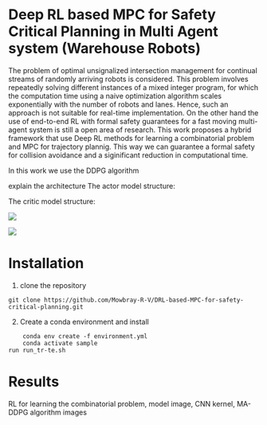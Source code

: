 # Deep RL based MPC for Safety Critical Planning in Multi Agent system (Warehouse Robots)  

The problem of optimal unsignalized intersection management for continual streams of randomly arriving robots is considered. This problem involves repeatedly solving different instances of a mixed integer program, for which the computation time using a naive optimization algorithm scales exponentially with the number of robots and lanes. Hence, such an approach is not suitable for real-time implementation. On the other hand the use of end-to-end RL with formal safety guarantees for a fast moving multi-agent system is still a open area of research. This work proposes a hybrid framework that use Deep RL methods for learning a combinatorial problem and MPC for trajectory plannig. This way we can guarantee a formal safety for collision avoidance and a siginificant reduction in computational time. 

In this work we use the DDPG algorithm

explain the architecture
The actor model structure:

The critic model structure:

![](https://github.com/Mowbray-R-V/DRL-based-MPC-for-safety-critical-planning/edit/main/archi-2.png)

![](https://github.com/Mowbray-R-V/DRL-based-MPC-for-safety-critical-planning/edit/main/archi-RL.png)

# Installation

1. clone the repository
   
 ``` 
 git clone https://github.com/Mowbray-R-V/DRL-based-MPC-for-safety-critical-planning.git
 ``` 
 
2. Create a conda environment and install

 ``` cd DRL-based-MPC-for-safety-critical-planning
     conda env create -f environment.yml
     conda activate sample
 run run_tr-te.sh 
 ```


# Results


RL for learning the combinatorial problem, model image, CNN kernel, MA-DDPG
algorithm images
